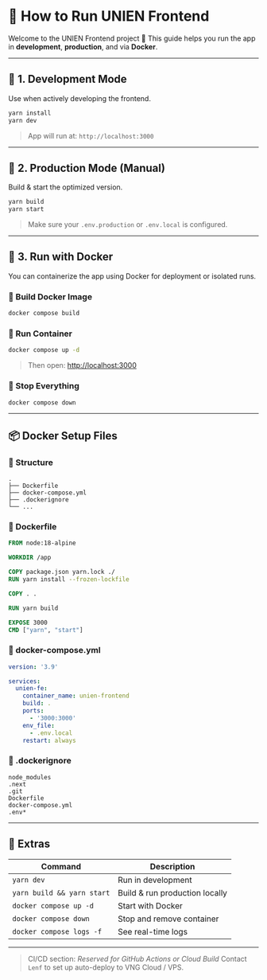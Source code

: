 # 🚀 How to Run UNIEN Frontend

Welcome to the UNIEN Frontend project 👋
This guide helps you run the app in **development**, **production**, and via **Docker**.

---

## 🧪 1. Development Mode

Use when actively developing the frontend.

```bash
yarn install
yarn dev
```

> App will run at: `http://localhost:3000`

---

## 🏁 2. Production Mode (Manual)

Build & start the optimized version.

```bash
yarn build
yarn start
```

> Make sure your `.env.production` or `.env.local` is configured.

---

## 🐳 3. Run with Docker

You can containerize the app using Docker for deployment or isolated runs.

### 🔨 Build Docker Image

```bash
docker compose build
```

### 🚀 Run Container

```bash
docker compose up -d
```

> Then open: [http://localhost:3000](http://localhost:3000)

### 🛑 Stop Everything

```bash
docker compose down
```

---

## 📦 Docker Setup Files

### 📁 Structure

```
.
├── Dockerfile
├── docker-compose.yml
├── .dockerignore
└── ...
```

### 🧾 Dockerfile

```Dockerfile
FROM node:18-alpine

WORKDIR /app

COPY package.json yarn.lock ./
RUN yarn install --frozen-lockfile

COPY . .

RUN yarn build

EXPOSE 3000
CMD ["yarn", "start"]
```

### 🧾 docker-compose.yml

```yaml
version: '3.9'

services:
  unien-fe:
    container_name: unien-frontend
    build: .
    ports:
      - '3000:3000'
    env_file:
      - .env.local
    restart: always
```

### 🧾 .dockerignore

```
node_modules
.next
.git
Dockerfile
docker-compose.yml
.env*
```

---

## 💬 Extras

| Command                    | Description                    |
| -------------------------- | ------------------------------ |
| `yarn dev`                 | Run in development             |
| `yarn build && yarn start` | Build & run production locally |
| `docker compose up -d`     | Start with Docker              |
| `docker compose down`      | Stop and remove container      |
| `docker compose logs -f`   | See real-time logs             |

---

> CI/CD section: _Reserved for GitHub Actions or Cloud Build_
> Contact `Lenf` to set up auto-deploy to VNG Cloud / VPS.

